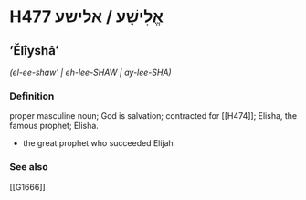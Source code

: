 # H477 אֱלִישָׁע / אלישע

## ʼĔlîyshâʻ

_(el-ee-shaw' | eh-lee-SHAW | ay-lee-SHA)_

### Definition

proper masculine noun; God is salvation; contracted for [[H474]]; Elisha, the famous prophet; Elisha.

- the great prophet who succeeded Elijah
### See also

[[G1666]]

